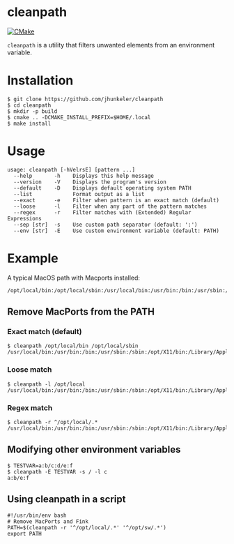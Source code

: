 # cleanpath

[![CMake](https://github.com/jhunkeler/cleanpath/actions/workflows/cmake.yml/badge.svg)](https://github.com/jhunkeler/cleanpath/actions/workflows/cmake.yml)

`cleanpath` is a utility that filters unwanted elements from an environment variable.


# Installation

```shell
$ git clone https://github.com/jhunkeler/cleanpath
$ cd cleanpath
$ mkdir -p build
$ cmake .. -DCMAKE_INSTALL_PREFIX=$HOME/.local
$ make install
```

# Usage

```shell
usage: cleanpath [-hVelrsE] [pattern ...]
  --help       -h    Displays this help message
  --version    -V    Displays the program's version
  --default    -D    Displays default operating system PATH
  --list             Format output as a list
  --exact      -e    Filter when pattern is an exact match (default)
  --loose      -l    Filter when any part of the pattern matches
  --regex      -r    Filter matches with (Extended) Regular Expressions
  --sep [str]  -s    Use custom path separator (default: ':')
  --env [str]  -E    Use custom environment variable (default: PATH)
```

# Example

A typical MacOS path with Macports installed:
```shell
/opt/local/bin:/opt/local/sbin:/usr/local/bin:/usr/bin:/bin:/usr/sbin:/sbin:/opt/X11/bin:/Library/Apple/usr/bin
```

## Remove MacPorts from the PATH

### Exact match (default)
```shell
$ cleanpath /opt/local/bin /opt/local/sbin
/usr/local/bin:/usr/bin:/bin:/usr/sbin:/sbin:/opt/X11/bin:/Library/Apple/usr/bin
```

### Loose match
```shell
$ cleanpath -l /opt/local
/usr/local/bin:/usr/bin:/bin:/usr/sbin:/sbin:/opt/X11/bin:/Library/Apple/usr/bin
```

### Regex match

```shell
$ cleanpath -r ^/opt/local/.*
/usr/local/bin:/usr/bin:/bin:/usr/sbin:/sbin:/opt/X11/bin:/Library/Apple/usr/bin
```

## Modifying other environment variables

```shell
$ TESTVAR=a:b/c:d/e:f
$ cleanpath -E TESTVAR -s / -l c
a:b/e:f
```

## Using cleanpath in a script

```shell
#!/usr/bin/env bash
# Remove MacPorts and Fink
PATH=$(cleanpath -r '^/opt/local/.*' '^/opt/sw/.*')
export PATH
```
